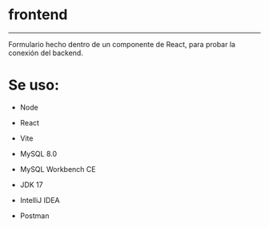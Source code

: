 # frontend
---
Formulario hecho dentro de un componente de React, para probar la conexión del backend.

Se uso:
=======
* Node
* React
* Vite

* MySQL 8.0
* MySQL Workbench CE

* JDK 17
* IntelliJ IDEA
* Postman
